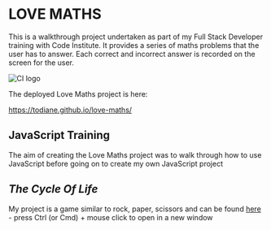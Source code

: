 # LOVE MATHS

This is a walkthrough project undertaken as part of my Full Stack Developer training with Code Institute. It provides a series of maths problems that the user has to answer. Each correct and incorrect answer is recorded on the screen for the user.

![CI logo](https://codeinstitute.s3.amazonaws.com/fullstack/ci_logo_small.png)


The deployed Love Maths project is here:

<https://todiane.github.io/love-maths/>

## JavaScript Training

The aim of creating the Love Maths project was to walk through how to use JavaScript before going on to create my own JavaScript project

## ***The Cycle Of Life***

My project is a game similar to rock, paper, scissors and can be found [here](https://todiane.github.io/cycle-of-life-p2/) - press Ctrl (or Cmd) + mouse click to open in a new window


